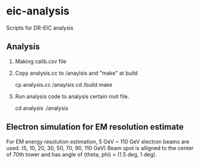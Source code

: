 # eic-analysis
Scripts for DR-EIC analysis

## Analysis
1. Making calib.csv file
2. Copy analysis.cc to <path-to-dual-readout>/anaylsis and "make" at build

    cp analysis.cc <path-to-dual-readout>/anaylsis
    cd <path-to-dual-readout>/build
    make

3. Run analysis code to analysis certain root file.
    
    cd analysis
    ./analysis <filename> <integer : low> <integer : high>    

## Electron simulation for EM resolution estimate
For EM energy resolution estimation, 5 GeV ~ 110 GeV electron beams are used. (5, 10, 20, 30, 50, 70, 90, 110 GeV)
Beam spot is alligned to the center of 70th tower and has angle of (theta, phi) = (1.5 deg, 1 deg).
